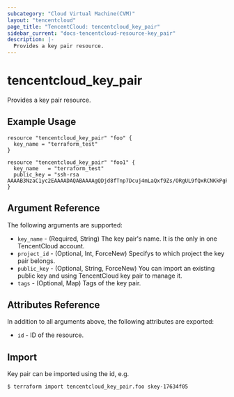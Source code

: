 ```yaml
---
subcategory: "Cloud Virtual Machine(CVM)"
layout: "tencentcloud"
page_title: "TencentCloud: tencentcloud_key_pair"
sidebar_current: "docs-tencentcloud-resource-key_pair"
description: |-
  Provides a key pair resource.
---
```


# tencentcloud_key_pair

Provides a key pair resource.

## Example Usage

```hcl
resource "tencentcloud_key_pair" "foo" {
  key_name = "terraform_test"
}

resource "tencentcloud_key_pair" "foo1" {
  key_name   = "terraform_test"
  public_key = "ssh-rsa AAAAB3NzaC1yc2EAAAADAQABAAAAgQDjd8fTnp7Dcuj4mLaQxf9Zs/ORgUL9fQxRCNKkPgP1paTy1I513maMX126i36Lxxl3+FUB52oVbo/FgwlIfX8hyCnv8MCxqnuSDozf1CD0/wRYHcTWAtgHQHBPCC2nJtod6cVC3kB18KeV4U7zsxmwFeBIxojMOOmcOBuh7+trRw=="
}
```

## Argument Reference

The following arguments are supported:

* `key_name` - (Required, String) The key pair's name. It is the only in one TencentCloud account.
* `project_id` - (Optional, Int, ForceNew) Specifys to which project the key pair belongs.
* `public_key` - (Optional, String, ForceNew) You can import an existing public key and using TencentCloud key pair to manage it.
* `tags` - (Optional, Map) Tags of the key pair.

## Attributes Reference

In addition to all arguments above, the following attributes are exported:

* `id` - ID of the resource.



## Import

Key pair can be imported using the id, e.g.

```
$ terraform import tencentcloud_key_pair.foo skey-17634f05
```

